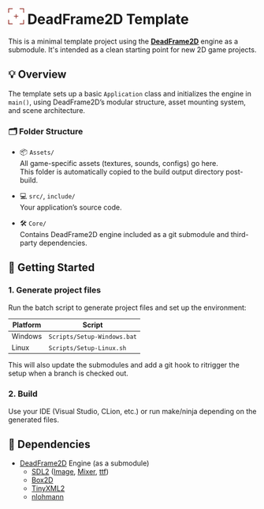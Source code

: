 # <img src="https://github.com/Adamska-01/DeadFrame2D/blob/master/Shared/Resources/Logos/Window_Icon.png?raw=true" alt="DeadFrame2D" title="DeadFrame2D" width="32"/> DeadFrame2D Template

This is a minimal template project using the [**DeadFrame2D**](https://github.com/Adamska-01/DeadFrame2D) engine as a submodule. It's intended as a clean starting point for new 2D game projects.


## 💡 Overview
The template sets up a basic `Application` class and initializes the engine in `main()`, using DeadFrame2D’s modular structure, asset mounting system, and scene architecture.

### 🗂 Folder Structure

- 📦 `Assets/`  
  All game-specific assets (textures, sounds, configs) go here.  
  This folder is automatically copied to the build output directory post-build.

- 💻 `src/`, `include/`  
  Your application’s source code.

- 🛠️ `Core/`  
  Contains DeadFrame2D engine included as a git submodule and third-party dependencies.


## 🚀 Getting Started

### 1. Generate project files
Run the batch script to generate project files and set up the environment:

| Platform |            Script           |
| -------- | --------------------------- |
| Windows  | `Scripts/Setup-Windows.bat` |
| Linux    | `Scripts/Setup-Linux.sh`    |

This will also update the submodules and add a git hook to ritrigger the setup when a branch is checked out.

### 2. Build
Use your IDE (Visual Studio, CLion, etc.) or run make/ninja depending on the generated files.

## 🧩 Dependencies
- [DeadFrame2D](https://github.com/Adamska-01/DeadFrame2D) Engine (as a submodule)
  - [SDL2](https://github.com/libsdl-org/SDL) ([Image](https://github.com/libsdl-org/SDL_image), [Mixer](https://github.com/libsdl-org/SDL_mixer), [ttf](https://github.com/libsdl-org/SDL_ttf))
  - [Box2D](https://github.com/erincatto/box2d)
  - [TinyXML2](https://github.com/leethomason/tinyxml2)
  - [nlohmann](https://github.com/nlohmann/json)
